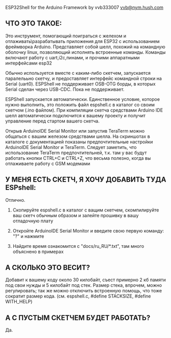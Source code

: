 ESP32Shell for the Arduino Framework by vvb333007 <vvb@nym.hush.com>

ЧТО ЭТО ТАКОЕ:
-------------

 Это инструмент, помогающий поиграться с желехом и отлаживать\разрабатывать 
 приложения для ESP32 с использованием фреймворка Arduino. Представляет собой 
 шелл, похожий на командную оболочку linux, позволяющий исполнять встроенные 
 команды. Команды включают работу с uart,i2c,пинами, и прочими аппаратными 
 интерфейсами esp32

 Обычно используется вместе с каким-либо скетчем, запускается паралелььно скетчу,
 и предоставляет интерфейс командной строки на Serial (uart0). ESPShell не
 поддерживает OSB-OTG борды, в которых Serial сделан через USB-CDC. Пока не 
 поддерживает.

 ESPShell запускается автоматически. Единственное условие, которое нужно выполнить, 
 это положить файл espshell.c в каталог со своим скетчом (.ino файлом). При 
 компиляции скетча средствами Arduino IDE шелл автоматически подключится к вашему
 проекту и получит управление перед стартом вашего скетча. 

 Открыв ArduinoIDE Serial Monitor или запустив TeraTerm можно общаться с вашим
 железом средствами шелла. На скриншотах в каталоге с документацией показаны
 предпочтительные настройки ArduinoIDE Serial Monitor и TeraTerm. Следует
 заметить, что использование TeraTerm предпочтительней, т.к. там у вас будут
 работать кнопки CTRL+C и CTRL+Z, что весьма полезно, когда вы отлаживаете
 работу с GSM модемами
 
 
У МЕНЯ ЕСТЬ СКЕТЧ, Я ХОЧУ ДОБАВИТЬ ТУДА ESPshell:
-------------------------------------------------

 Отлично. 

 1. Скопируйте espshell.c в каталог с ващим скетчем, скомпилируйте
 ваш скетч обычным образом и залейте прошивку в вашу отладочную плату

 2. Откройте ArduinoIDE Serial Monitor и введите свою первую команду: "?"
    и нажмите <Enter>

 3. Найдите время ознакомится с "docs/ru_RU/*.txt", там много объяснено в 
    примерах
 

А СКОЛЬКО ЭТО ВЕСИТ?
--------------------

 Добавит к вашему коду около 30 килобайт, съест примерно 2 кб памяти под свои нужды и
 5 килобайт под стек. Размер стека, впрочем, можно регулировать; так же можно отключить
 встроенную помощь, что тоже сократит размер кода. (см. espshell.c, #define STACKSIZE, 
 #define WITH_HELP)


А С ПУСТЫМ СКЕТЧЕМ БУДЕТ РАБОТАТЬ?
----------------------------------

Да. 
